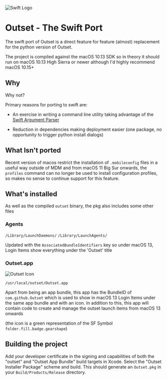 ![Swift Logo](https://developer.apple.com/swift/images/swift-logo.svg)

# Outset - The Swift Port

The swift port of Outset is a direct feature for feature (almost) replacement for the python version of Outset.

The project is compiled against the macOS 10.13 SDK so in theory it should run on macOS 10.13 High Sierra or newer although I'd highly recommend macOS 10.15+

## Why

Why not?

Primary reasons for porting to swift are:
 - An exercise in writing a command line utility taking advantage of the [Swift Argument Parser](https://github.com/apple/swift-argument-parser)

 - Reduction in dependencies making deployment easier (one package, no opportunity to trigger python install dialogs)


## What Isn't ported

Recent version of macos restrict the installation of `.mobileconfig` files in a useful way outside of MDM and from macOS 11 Big Sur onwards, the `profiles` command can no longer be used to install configuration profiles, so makes no sense to continue support for this feature.

## What's installed

As well as the compiled `outset` binary, the pkg also includes some other files

### Agents
`/Library/LaunchDaemons/` `/Library/LaunchAgents/`

Updated with the `AssociatedBundleIdentifiers` key so under macOS 13, Login Items show everything under the 'Outset' title

### Outset.app

![Outset Icon](https://github.com/bartreardon/outset/blob/master/swift/outset/outset/Assets.xcassets/AppIcon.appiconset/outset.png_32x32@2x.png?raw=true) 

`/usr/local/outset/Outset.app`

Apart from being an app bundle, this app has the BundleID of `com.github.Outset` which is used to show in macOS 13 Login Items under the same app bundle and with an icon. In addition to this, this app will contain code to create and manage the outset launch items from macOS 13 onwards

(the icon is a green representation of the SF Symbol `folder.fill.badge.gearshape`)

## Building the project

Add your developer certificate in the signing and capabilities of both the "outset" and "Outset App Bundle" build targets in Xcode. Select the "Outset Installer Package" scheme and build. This should generate an `Outset.pkg` in your `Build/Products/Release` directory.


